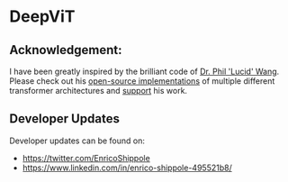 # DeepViT

## Acknowledgement:
I have been greatly inspired by the brilliant code of [Dr. Phil 'Lucid' Wang](https://github.com/lucidrains). Please check out his [open-source implementations](https://github.com/lucidrains) of multiple different transformer architectures and [support](https://github.com/sponsors/lucidrains) his work.

## Developer Updates
Developer updates can be found on: 
- https://twitter.com/EnricoShippole
- https://www.linkedin.com/in/enrico-shippole-495521b8/
